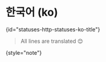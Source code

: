 # 한국어 (ko)
{id="statuses-http-statuses-ko-title"}



> All lines are translated 😊
>
{style="note"}

